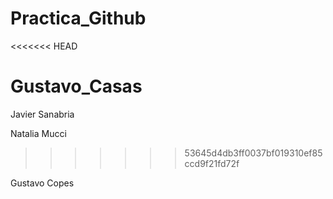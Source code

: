 # Practica_Github

<<<<<<< HEAD

Gustavo_Casas
=======
Javier Sanabria

Natalia Mucci
>>>>>>> 53645d4db3ff0037bf019310ef85ccd9f21fd72f

Gustavo Copes
